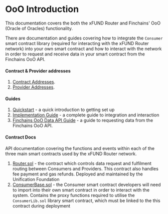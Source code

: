 # OoO Introduction

This documentation covers the both the xFUND Router and Finchains' OoO (Oracle of Oracles)
functionality.

There are documentation and guides covering how to integrate the `Consumer` smart contract
library (required for interacting with the xFUND Router network) into your own smart
contract and how to interact with the network in order to request and receive data
in your smart contract from the Finchains OoO API.

#### Contract & Provider addresses

1. [Contract Addresses](./contracts.md).
2. [Provider Addresses](./providers.md).

#### Guides

1. [Quickstart](./guide/quickstart.md) - a quick introduction to getting set up
2. [Implementation Guide](./guide/README.md) - a complete guide to integration and interaction
3. [Finchains OoO Data API Guide](./guide/ooo_api.md) - a guide to requesting data from the Finchains
   OoO API.

#### Contract Docs

API documentation covering the functions and events within each of the three main
smart contracts used by the xFUND Router network.

1. [Router.sol](./api/Router.md) - the contract which controls data request and fulfilment
   routing between Consumers and Providers. This contract also handles fee payment and gas
   refunds. Deployed and maintained by the Unification Foundation
2. [ConsumerBase.sol](./api/lib/ConsumerBase.md) - the Consumer smart contract developers will need
   to import into their own smart contract in order to interact with the system. Contains the
   proxy functions required to utilise the `ConsumerLib.sol` library smart contract, which
   must be linked to the this contract during deployment
